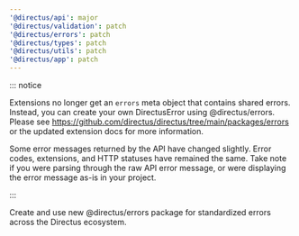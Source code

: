 ```yaml
---
'@directus/api': major
'@directus/validation': patch
'@directus/errors': patch
'@directus/types': patch
'@directus/utils': patch
'@directus/app': patch
---
```


::: notice

Extensions no longer get an `errors` meta object that contains shared errors. Instead, you can create your own DirectusError using @directus/errors. Please see https://github.com/directus/directus/tree/main/packages/errors or the updated extension docs for more information.

Some error messages returned by the API have changed slightly. Error codes, extensions, and HTTP statuses have remained the same. Take note if you were parsing through the raw API error message, or were displaying the error message as-is in your project.

:::

Create and use new @directus/errors package for standardized errors across the Directus ecosystem.


